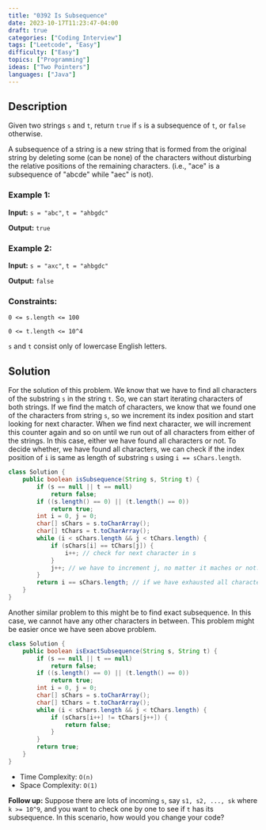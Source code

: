 ```yaml
---
title: "0392 Is Subsequence"
date: 2023-10-17T11:23:47-04:00
draft: true
categories: ["Coding Interview"]
tags: ["Leetcode", "Easy"]
difficulty: ["Easy"]
topics: ["Programming"]
ideas: ["Two Pointers"]
languages: ["Java"]
---
```


## Description 
Given two strings `s` and `t`, return `true` if `s` is a subsequence of `t`, or `false` otherwise.

A subsequence of a string is a new string that is formed from the original string by deleting some (can be none) of the characters without disturbing the relative positions of the remaining characters. (i.e., "ace" is a subsequence of "abcde" while "aec" is not).

### Example 1:

**Input:** `s = "abc"`, `t = "ahbgdc"`

**Output:** `true`

### Example 2:

**Input:** `s = "axc"`, `t = "ahbgdc"`

**Output:** `false`
 

### Constraints:

`0 <= s.length <= 100`

`0 <= t.length <= 10^4`

`s` and `t` consist only of lowercase English letters.

## Solution

For the solution of this problem. We know that we have to find all characters of the substring `s` in the string `t`. So, we can start iterating characters of both strings. If we find the match of characters, we know that we found one of the characters from string `s`, so we increment its index position and start looking for next character. When we find next character, we will increment this counter again and so on until we run out of all characters from either of the strings. In this case, either we have found all characters or not. To decide whether, we have found all characters, we can check if the index position of `i` is same as length of substring `s` using `i == sChars.length`.


```java
class Solution {
    public boolean isSubsequence(String s, String t) {
        if (s == null || t == null)
            return false;
        if ((s.length() == 0) || (t.length() == 0))
            return true;
        int i = 0, j = 0;
        char[] sChars = s.toCharArray();
        char[] tChars = t.toCharArray();
        while (i < sChars.length && j < tChars.length) {
            if (sChars[i] == tChars[j]) {
                i++; // check for next character in s
            }
            j++; // we have to increment j, no matter it maches or not.
        }
        return i == sChars.length; // if we have exhausted all character of s, then it is subsequence of t.
    }
}
```

Another similar problem to this might be to find exact subsequence. In this case, we cannot have any other characters in between. This problem might be easier once we have seen above problem.

```java
class Solution {
    public boolean isExactSubsequence(String s, String t) {
        if (s == null || t == null)
            return false;
        if ((s.length() == 0) || (t.length() == 0))
            return true;
        int i = 0, j = 0;
        char[] sChars = s.toCharArray();
        char[] tChars = t.toCharArray();
        while (i < sChars.length && j < tChars.length) {
            if (sChars[i++] != tChars[j++]) {
                return false;
            }
        }
        return true;
    }
}
```

- Time Complexity: `O(n)`
- Space Complexity: `O(1)`
 
**Follow up:** Suppose there are lots of incoming `s`, say `s1, s2, ..., sk` where `k >= 10^9`, and you want to check one by one to see if `t` has its subsequence. In this scenario, how would you change your code?